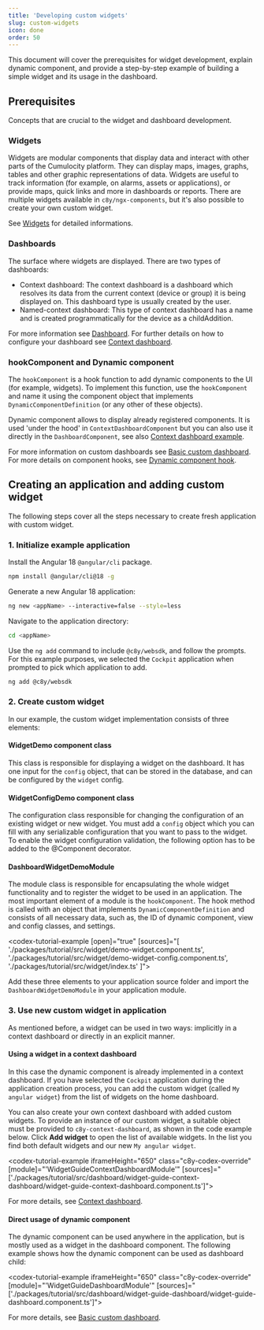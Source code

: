 ```yaml
---
title: 'Developing custom widgets'
slug: custom-widgets
icon: done
order: 50
---
```


<!-- markdownlint-disable MD024 -->
<!-- markdownlint-disable MD025 -->
<!-- markdownlint-disable MD001 -->
<!-- markdownlint-disable MD033 -->
<!-- markdownlint-disable MD051 -->

This document will cover the prerequisites for widget development, explain dynamic component, and provide a step-by-step
example of building a simple widget and its usage in the dashboard.

## Prerequisites

Concepts that are crucial to the widget and dashboard development.

### Widgets

Widgets are modular components that display data and interact with other parts of the Cumulocity platform.
They can display maps, images, graphs, tables and other graphic representations of data. Widgets are useful to track
information (for example, on alarms, assets or applications), or provide maps, quick links and more in dashboards or reports.
There are multiple widgets available in `c8y/ngx-components`, but it's also possible to create your own custom widget.

See [Widgets](#/develop/feature-modules/widgets) for detailed informations.

### Dashboards

The surface where widgets are displayed. There are two types of dashboards:

- Context dashboard: The context dashboard is a dashboard which resolves its data from the current context (device or group) it is being displayed on. This dashboard type is usually created by the user.
- Named-context dashboard: This type of context dashboard has a name and is created programmatically for the device as a childAddition.

For more information see [Dashboard](#/components/dashboard). For further details on how to configure your dashboard see [Context dashboard](#/develop/feature-modules/context-dashboard).

### hookComponent and Dynamic component

The `hookComponent` is a hook function to add dynamic components to the UI (for example, widgets). To implement this function, use the `hookComponent`
and name it using the component object that implements `DynamicComponentDefinition` (or any other of these objects).

Dynamic component allows to display already registered components. It is used 'under the hood' in `ContextDashboardComponent` but
you can also use it directly in the `DashboardComponent`, see also [Context dashboard example](#/components/dashboard/context-dashboard/overview#context-dashboard).

For more information on custom dashboards see [Basic custom dashboard](#/components/dashboard/custom-dashboard/overview#basic-custom-dashboard).
For more details on component hooks, see [Dynamic component hook](#/develop/hooks/dynamic-component).

## Creating an application and adding custom widget

The following steps cover all the steps necessary to create fresh application with custom widget.

### 1. Initialize example application

Install the Angular 18 `@angular/cli` package.

```bash
npm install @angular/cli@18 -g
```

Generate a new Angular 18 application:

```bash
ng new <appName> --interactive=false --style=less 
```

Navigate to the application directory:

```bash
cd <appName>
```

Use the `ng add` command to include `@c8y/websdk`, and follow the prompts. For this example purposes, we selected the `Cockpit` application
when prompted to pick which application to add.

```bash
ng add @c8y/websdk
```

### 2. Create custom widget

In our example, the custom widget implementation consists of three elements:

#### WidgetDemo component class

This class is responsible for displaying a widget on the dashboard. It has one input for the `config` object, that can be stored in the
database, and can be configured by the `widget` config.

#### WidgetConfigDemo component class

The configuration class responsible for changing the configuration of an existing widget or new widget.
You must add a `config` object which you can fill with any serializable configuration that you want to pass to the widget.
To enable the widget configuration validation, the following option has to be added to the @Component decorator.

#### DashboardWidgetDemoModule

The module class is responsible for encapsulating the whole widget functionality and to register the widget to be used in an application.
The most important element of a module is the `hookComponent`. The hook method is called with an object that implements `DynamicComponentDefinition`
and consists of all necessary data, such as, the ID of dynamic component, view and config classes, and settings.

<codex-tutorial-example [open]="true"
[sources]="[
'./packages/tutorial/src/widget/demo-widget.component.ts',
'./packages/tutorial/src/widget/demo-widget-config.component.ts',
'./packages/tutorial/src/widget/index.ts'
]"></codex-tutorial-example>

Add these three elements to your application source folder and import the `DashboardWidgetDemoModule` in your application module.

### 3. Use new custom widget in application

As mentioned before, a widget can be used in two ways: implicitly in a context dashboard or directly in an explicit manner.

#### Using a widget in a context dashboard

In this case the dynamic component is already implemented in a context dashboard. If you have selected the `Cockpit` application during the
application creation process, you can add the custom widget (called `My angular widget`) from the list of widgets on the home dashboard.

You can also create your own context dashboard with added custom widgets. To provide an instance of our custom widget, a
suitable object must be provided to `c8y-context-dashboard`, as shown in the code example below.
Click **Add widget** to open the list of available widgets. In the list you find both default widgets and our new `My angular widget`.

<codex-tutorial-example
iframeHeight="650"
class="c8y-codex-override"
[module]="'WidgetGuideContextDashboardModule'"
[sources]="['./packages/tutorial/src/dashboard/widget-guide-context-dashboard/widget-guide-context-dashboard.component.ts']"></codex-tutorial-example>

For more details, see [Context dashboard](#/components/dashboard/context-dashboard).

#### Direct usage of dynamic component

The dynamic component can be used anywhere in the application, but is mostly used as a widget in the dashboard component.
The following example shows how the dynamic component can be used as dashboard child:

<codex-tutorial-example
iframeHeight="650"
class="c8y-codex-override"
[module]="'WidgetGuideDashboardModule'"
[sources]="['./packages/tutorial/src/dashboard/widget-guide-dashboard/widget-guide-dashboard.component.ts']"></codex-tutorial-example>

For more details, see [Basic custom dashboard](#/components/dashboard/custom-dashboard/overview#basic-custom-dashboard).
